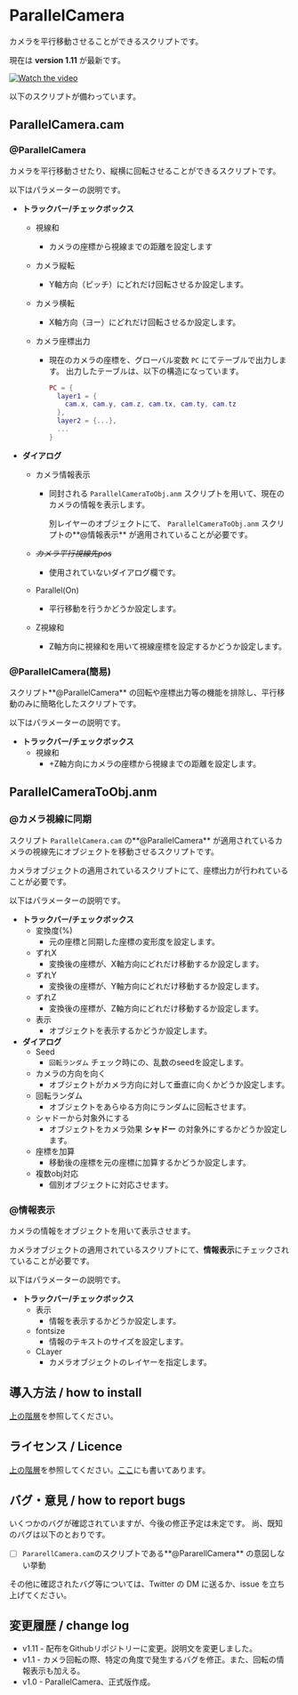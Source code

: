 # ParallelCamera

カメラを平行移動させることができるスクリプトです。

現在は **version 1.11** が最新です。

[![Watch the video](https://img.youtube.com/vi/apWXd0f95eE/maxresdefault.jpg)](https://youtu.be/apWXd0f95eE)

以下のスクリプトが備わっています。

## ParallelCamera.cam

### @ParallelCamera

カメラを平行移動させたり、縦横に回転させることができるスクリプトです。

以下はパラメーターの説明です。

- **トラックバー/チェックボックス**

  - 視線和
    
    - カメラの座標から視線までの距離を設定します
    
  - カメラ縦転
    - Y軸方向（ピッチ）にどれだけ回転させるか設定します。
    
  - カメラ横転
    - X軸方向（ヨー）にどれだけ回転させるか設定します。
    
  - カメラ座標出力
    - 現在のカメラの座標を、グローバル変数 `PC` にてテーブルで出力します。
      出力したテーブルは、以下の構造になっています。

      ```lua
      PC = {
        layer1 = {
          cam.x, cam.y, cam.z, cam.tx, cam.ty, cam.tz
        },
        layer2 = {...},
        ...
      }
      ```

      

- **ダイアログ**

  - カメラ情報表示
    
    - 同封される `ParallelCameraToObj.anm`  スクリプトを用いて、現在のカメラの情報を表示します。
    
      別レイヤーのオブジェクトにて、 `ParallelCameraToObj.anm`  スクリプトの**@情報表示** が適用されていることが必要です。
    
  - ~~*カメラ平行視線先pos*~~
    
    - 使用されていないダイアログ欄です。
    
  - Parallel(On)
    - 平行移動を行うかどうか設定します。
    
  - Z視線和
    - Z軸方向に視線和を用いて視線座標を設定するかどうか設定します。

### @ParallelCamera(簡易)

スクリプト**@ParallelCamera** の回転や座標出力等の機能を排除し、平行移動のみに簡略化したスクリプトです。

以下はパラメーターの説明です。

- **トラックバー/チェックボックス**
  - 視線和
    - +Z軸方向にカメラの座標から視線までの距離を設定します。

## ParallelCameraToObj.anm

### @カメラ視線に同期

スクリプト `ParallelCamera.cam` の**@ParallelCamera** が適用されているカメラの視線先にオブジェクトを移動させるスクリプトです。

カメラオブジェクトの適用されているスクリプトにて、座標出力が行われていることが必要です。

以下はパラメーターの説明です。

- **トラックバー/チェックボックス**
  - 変換度(%)
    - 元の座標と同期した座標の変形度を設定します。
  - ずれX
    - 変換後の座標が、X軸方向にどれだけ移動するか設定します。
  - ずれY
    - 変換後の座標が、Y軸方向にどれだけ移動するか設定します。
  - ずれZ
    - 変換後の座標が、Z軸方向にどれだけ移動するか設定します。
  - 表示
    - オブジェクトを表示するかどうか設定します。
- **ダイアログ**
  - Seed
    - `回転ランダム` チェック時にの、乱数のseedを設定します。
  - カメラの方向を向く
    - オブジェクトがカメラ方向に対して垂直に向くかどうか設定します。
  - 回転ランダム
    - オブジェクトをあらゆる方向にランダムに回転させます。
  - シャドーから対象外にする
    - オブジェクトをカメラ効果 **シャドー** の対象外にするかどうか設定します。
  - 座標を加算
    - 移動後の座標を元の座標に加算するかどうか設定します。
  - 複数obj対応
    - 個別オブジェクトに対応させます。

### @情報表示

カメラの情報をオブジェクトを用いて表示させます。

カメラオブジェクトの適用されているスクリプトにて、**情報表示**にチェックされていることが必要です。

以下はパラメーターの説明です。

- **トラックバー/チェックボックス**
  - 表示
    - 情報を表示するかどうか設定します。
  - fontsize
    - 情報のテキストのサイズを設定します。
  - CLayer
    - カメラオブジェクトのレイヤーを指定します。

## 導入方法 / how to install

[上の階層](https://github.com/Aodaruma/Aodaruma-AviUtl-Script)を参照してください。

## ライセンス / Licence

[上の階層](https://github.com/Aodaruma/Aodaruma-AviUtl-Script)を参照してください。[ここ](https://github.com/Aodaruma/Aodaruma-AviUtl-Script/blob/main/LICENSE)にも書いてあります。

## バグ・意見 / how to report bugs

いくつかのバグが確認されていますが、今後の修正予定は未定です。
尚、既知のバグは以下のとおりです。

- [ ] `PararellCamera.cam`のスクリプトである**@PararellCamera** の意図しない挙動

その他に確認されたバグ等については、Twitter の DM に送るか、issue を立ち上げてください。

## 変更履歴 / change log

- v1.11 - 配布をGithubリポジトリーに変更。説明文を変更しました。
- v1.1 - カメラ回転の際、特定の角度で発生するバグを修正。また、回転の情報表示も加える。
- v1.0 - ParallelCamera、正式版作成。
